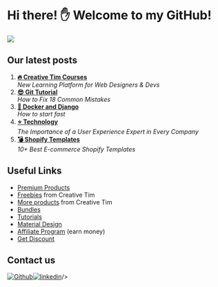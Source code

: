 # Hi there! ✋  Welcome to my GitHub!
<img src="https://miro.medium.com/max/5000/1*hRgI4zStv4wHN0CG_5iCuQ.jpeg"/>

## Our latest posts

1. **[🔥 Creative Tim Courses](https://www.creative-tim.com/blog/creative-tim/new-learning-resources-web-designers/)** <br> *New Learning Platform for Web Designers & Devs*
2. **[😎 Git Tutorial](https://www.creative-tim.com/blog/educational-tech/git-tutorial-fix-common-mistakes/)** <br> *How to Fix 18 Common Mistakes*
3. **[🙏 Docker and Django](https://www.creative-tim.com/blog/django-template/docker-and-django-how-to-start-fast/)** <br> *How to start fast*
4. **[⭐️ Technology](https://www.creative-tim.com/blog/ux/importance-user-experience-expert/)** <br> *The Importance of a User Experience Expert in Every Company*
5. **[💣 Shopify Templates](https://www.creative-tim.com/blog/shopify-themes/best-ecommerce-shopify-templates/)** <br> *10+ Best E-commerce Shopify Templates*


## Useful Links

- [Premium Products](https://www.creative-tim.com/templates/premium)
- [Freebies](https://www.creative-tim.com/templates/free) from Creative Tim
- [More products](https://www.creative-tim.com/templates) from Creative Tim
- [Bundles](https://www.creative-tim.com/bundles)
- [Tutorials](https://www.youtube.com/channel/UCVyTG4sCw-rOvB9oHkzZD1w)
- [Material Design](https://www.creative-tim.com/design-system/material)
- [Affiliate Program](https://www.creative-tim.com/affiliates/new) (earn money)
- [Get Discount](https://www.creative-tim.com/coupon)

## Contact us

[<img alt="Github" src="https://img.shields.io/badge/GitHub-%2312100E.svg?&style=for-the-badge&logo=Github&logoColor=white" />](https://github.com/akashviyer)[<img alt="linkedin" src="https://img.shields.io/badge/linkedin-%230077B5.svg?&style=for-the-badge&logo=linkedin&logoColor=white" />](https://www.linkedin.com/in/akash-v-iyer)/>

<p align="center">
</p>
